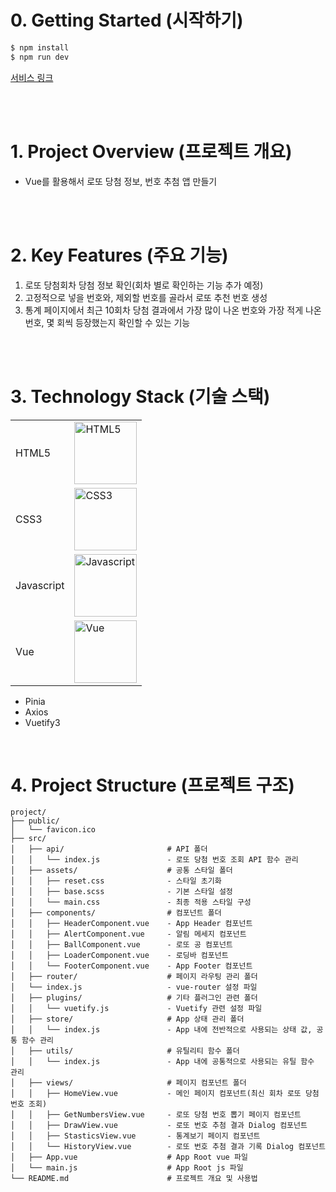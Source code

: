 # 0. Getting Started (시작하기)

```bash
$ npm install
$ npm run dev
```

[서비스 링크](https://zekelee.github.io/vue-lotto/)

<br/>
<br/>

# 1. Project Overview (프로젝트 개요)

- Vue를 활용해서 로또 당첨 정보, 번호 추첨 앱 만들기

<br/>
<br/>

# 2. Key Features (주요 기능)

1. 로또 당첨회차 당첨 정보 확인(회차 별로 확인하는 기능 추가 예정)
2. 고정적으로 넣을 번호와, 제외할 번호를 골라서 로또 추천 번호 생성
3. 통계 페이지에서 최근 10회차 당첨 결과에서 가장 많이 나온 번호와 가장 적게 나온 번호, 몇 회씩 등장했는지 확인할 수 있는 기능

<br/>
<br/>

# 3. Technology Stack (기술 스택)

|            |                                                                                                                          |
| ---------- | ------------------------------------------------------------------------------------------------------------------------ |
| HTML5      | <img src="https://github.com/user-attachments/assets/2e122e74-a28b-4ce7-aff6-382959216d31" alt="HTML5" width="100">      |
| CSS3       | <img src="https://github.com/user-attachments/assets/c531b03d-55a3-40bf-9195-9ff8c4688f13" alt="CSS3" width="100">       |
| Javascript | <img src="https://github.com/user-attachments/assets/4a7d7074-8c71-48b4-8652-7431477669d1" alt="Javascript" width="100"> |
| Vue        | <img src="https://github.com/user-attachments/assets/62f63000-5ea5-484e-8a3b-4ec5b2af7258" alt="Vue" width="100">        |

- Pinia
- Axios
- Vuetify3

<br/>

# 4. Project Structure (프로젝트 구조)

```plaintext
project/
├── public/
│   └── favicon.ico
├── src/
│   ├── api/                       # API 폴더
│   │   └── index.js               - 로또 당첨 번호 조회 API 함수 관리
│   ├── assets/                    # 공통 스타일 폴더
│   │   ├── reset.css              - 스타일 초기화
│   │   ├── base.scss              - 기본 스타일 설정
│   │   └── main.css               - 최종 적용 스타일 구성
│   ├── components/                # 컴포넌트 폴더
│   │   ├── HeaderComponent.vue    - App Header 컴포넌트
│   │   ├── AlertComponent.vue     - 알림 메세지 컴포넌트
│   │   ├── BallComponent.vue      - 로또 공 컴포넌트
│   │   ├── LoaderComponent.vue    - 로딩바 컴포넌트
│   │   └── FooterComponent.vue    - App Footer 컴포넌트
│   ├── router/                    # 페이지 라우팅 관리 폴더
│   └── index.js                   - vue-router 설정 파일
│   ├── plugins/                   # 기타 플러그인 관련 폴더
│   │   └── vuetify.js             - Vuetify 관련 설정 파일
│   ├── store/                     # App 상태 관리 폴더
│   │   └── index.js               - App 내에 전반적으로 사용되는 상태 값, 공통 함수 관리
│   ├── utils/                     # 유틸리티 함수 폴더
│   │   └── index.js               - App 내에 공통적으로 사용되는 유틸 함수 관리
│   ├── views/                     # 페이지 컴포넌트 폴더
│   │   ├── HomeView.vue           - 메인 페이지 컴포넌트(최신 회차 로또 당첨 번호 조회)
│   │   ├── GetNumbersView.vue     - 로또 당첨 번호 뽑기 페이지 컴포넌트
│   │   ├── DrawView.vue           - 로또 번호 추첨 결과 Dialog 컴포넌트
│   │   ├── StasticsView.vue       - 통계보기 페이지 컴포넌트
│   │   └── HistoryView.vue        - 로또 번호 추첨 결과 기록 Dialog 컴포넌트
│   ├── App.vue                    # App Root vue 파일
│   └── main.js                    # App Root js 파일
└── README.md                      # 프로젝트 개요 및 사용법
```
